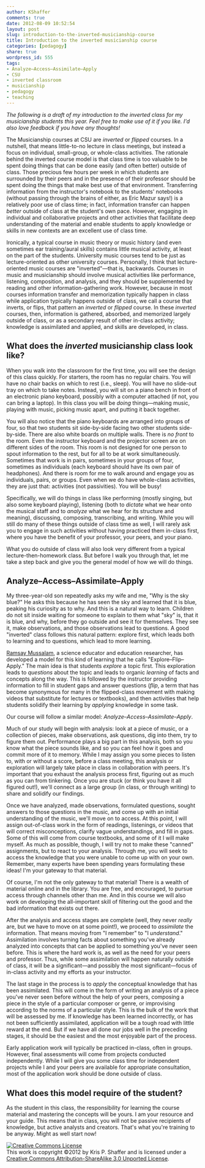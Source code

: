 ```yaml
---
author: KShaffer
comments: true
date: 2012-08-09 10:52:54
layout: post
slug: introduction-to-the-inverted-musicianship-course
title: Introduction to the inverted musicianship course
categories: [pedagogy]
share: true
wordpress_id: 555
tags:
- Analyze–Access–Assimilate–Apply
- CSU
- inverted classroom
- musicianship
- pedagogy
- teaching
---
```


_The following is a draft of my introduction to the inverted class for my musicianship students this year. Feel free to make use of it if you like. I'd also love feedback if you have any thoughts!_



The Musicianship courses at CSU are _inverted_ or _flipped_ courses. In a nutshell, that means little-to-no lecture in class meetings, but instead a focus on individual, small-group, or whole-class activities. The rationale behind the inverted course model is that class time is too valuable to be spent doing things that can be done easily (and often better) outside of class. Those precious few hours per week in which students are surrounded by their peers and in the presence of their professor should be spent doing the things that make best use of that environment. Transferring information from the instructor's notebook to the students' notebooks (without passing through the brains of either, as Eric Mazur says!) is a relatively poor use of class time; in fact, information transfer can happen _better_ outside of class at the student's own pace. However, engaging in individual and collaborative projects and other activities that facilitate deep understanding of the material and enable students to apply knowledge or skills in new contexts are an excellent use of class time.





Ironically, a typical course in music theory or music history (and even sometimes ear training/aural skills) contains little musical activity, at least on the part of the students. University music courses tend to be just as lecture-oriented as other university courses. Personally, I think that lecture-oriented music courses are "inverted"—that is, backwards. Courses in music and musicianship should involve musical activities like performance, listening, composition, and analysis, and they should be supplemented by reading and other information-gathering work. However, because in most courses information transfer and memorization typically happen in class while application typically happens outside of class, we call a course that inverts, or flips, that pattern an _inverted_ or _flipped_ course. In these _inverted_ courses, then, information is gathered, absorbed, and memorized largely outside of class, or as a secondary result of other in-class activity; knowledge is assimilated and applied, and skills are developed, in class.





## What does the _inverted_ musicianship class look like?





When you walk into the classroom for the first time, you will see the design of this class quickly. For starters, the room has no regular chairs. You will have no chair backs on which to rest (i.e., sleep). You will have no slide-out tray on which to take notes. Instead, you will sit on a piano bench in front of an electronic piano keyboard, possibly with a computer attached (if not, you can bring a laptop). In this class you will be _doing_ things—making music, playing with music, picking music apart, and putting it back together.





You will also notice that the piano keyboards are arranged into groups of four, so that two students sit side-by-side facing two other students side-by-side. There are also white boards on multiple walls. There is _no front_ to the room. Even the instructor keyboard and the projector screen are on different sides of the room. This room is not designed for one person to spout information to the rest, but for all to be at work simultaneously. Sometimes that work is in pairs, sometimes in your groups of four, sometimes as individuals (each keyboard should have its own pair of headphones). And there is room for me to walk around and engage you as individuals, pairs, or groups. Even when we do have whole-class activities, they are just that: activities (not passivities). You will be busy!





Specifically, we will do things in class like performing (mostly singing, but also some keyboard playing), listening (both to _dictate_ what we hear onto the musical staff and to _analyze_ what we hear for its structure and meaning), discussing, composing, transcribing, and writing. While you will still do many of these things outside of class time as well, I will rarely ask you to engage in such activities without having practiced them in-class first, where you have the benefit of your professor, your peers, and your piano.





What you do outside of class will also look very different from a typical lecture-then-homework class. But before I walk you through that, let me take a step back and give you the general model of how we will do things.





## Analyze–Access–Assimilate–Apply





My three-year-old son repeatedly asks my wife and me, "Why is the sky blue?" He asks this because he has seen the sky and learned that it is blue, peaking his curiosity as to why. And this is a natural way to learn. Children do not sit inside waiting for someone to explain to them what "sky" is, that it is blue, and why, before they go outside and see it for themselves. They see it, make observations, and those observations lead to questions. A good "inverted" class follows this natural pattern: explore first, which leads both to learning and to questions, which lead to more learning.





[Ramsay Mussalam](http://www.cyclesoflearning.com), a science educator and education researcher, has developed a model for this kind of learning that he calls "Explore–Flip–Apply." The main idea is that students _explore_ a topic first. This exploration leads to _questions_ about the topic and leads to organic _learning_ of facts and concepts along the way. This is followed by the instructor providing information to fill in student gaps and answer questions (_flip_, a term that has become synonymous for many in the flipped-class movement with making videos that substitute for lectures or textbooks), and then activities that help students solidify their learning by _applying_ knowledge in some task.





Our course will follow a similar model: _Analyze–Access–Assimilate–Apply_.





Much of our study will begin with analysis: look at a piece of music, or a collection of pieces, make observations, ask questions, dig into them, try to figure them out. Performance plays a big part in this analysis, both so you know what the piece sounds like, and so you can feel how it goes and commit more of it to memory. While I may assign you some pieces to listen to, with or without a score, before a class meeting, this analysis or exploration will largely take place in class in collaboration with peers. It's important that you exhaust the analysis process first, figuring out as much as you can from tinkering. Once you are stuck (or think you have it all figured out!), we'll connect as a large group (in class, or through writing) to share and solidify our findings.





Once we have analyzed, made observations, formulated questions, sought answers to those questions in the music, and come up with an initial understanding of the music, we'll move on to access. At this point, I will assign out-of-class work in the form of readings, listenings, or videos that will correct misconceptions, clarify vague understandings, and fill in gaps. Some of this will come from course textbooks, and some of it I will make myself. As much as possible, though, I will try not to make these "canned" assignments, but to react to your analysis. Through me, you will seek to access the knowledge that you were unable to come up with on your own. Remember, many experts have been spending years formulating these ideas! I'm your gateway to that material.





Of course, I'm not the only gateway to that material! There is a wealth of material online and in the library. You are free, and encouraged, to pursue access through channels other than me. And in this course we will also work on developing the all-important skill of filtering out the good and the bad information that exists out there.





After the analysis and access stages are complete (well, they never _really_ are, but we have to move on at some point!), we proceed to _assimilate_ the information. That means moving from "I remember" to "I _understand_." Assimilation involves turning facts about something you've already analyzed into concepts that can be applied to something you've never seen before. This is where the hard work is, as well as the need for your peers and professor. Thus, while some assimilation will happen naturally outside of class, it will be a significant—and possibly the most significant—focus of in-class activity and my efforts as your instructor.





The last stage in the process is to _apply_ the conceptual knowledge that has been assimilated. This will come in the form of writing an analysis of a piece you've never seen before without the help of your peers, composing a piece in the style of a particular composer or genre, or improvising according to the norms of a particular style. This is the bulk of the work that will be assessed by me. If knowledge has been learned incorrectly, or has not been sufficiently assimilated, application will be a tough road with little reward at the end. But if we have all done our jobs well in the preceding stages, it should be the easiest and the most enjoyable part of the process.





Early application work will typically be practiced in-class, often in groups. However, final assessments will come from projects conducted independently. While I will give you some class time for independent projects while I and your peers are available for appropriate consultation, most of the application work should be done outside of class.





## What does this model require of the student?





As the student in this class, the responsibility for learning the course material and mastering the concepts will be yours. I am your resource and your guide. This means that in class, you will not be passive recipients of knowledge, but active analysts and creators. That's what you're training to be anyway. Might as well start now!





[![Creative Commons License](http://i.creativecommons.org/l/by-sa/3.0/88x31.png)](http://creativecommons.org/licenses/by-sa/3.0/)  
This work is copyright ©2012 by Kris P. Shaffer and is licensed under a [Creative Commons Attribution-ShareAlike 3.0 Unported License](http://creativecommons.org/licenses/by-sa/3.0/).
